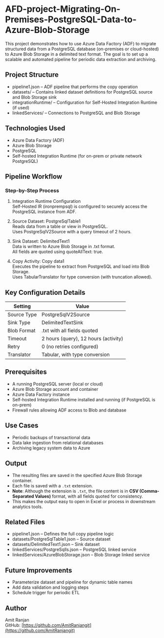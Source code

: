 # AFD-project-Migrating-On-Premises-PostgreSQL-Data-to-Azure-Blob-Storage

This project demonstrates how to use Azure Data Factory (ADF) to migrate structured data from a PostgreSQL database (on-premises or cloud-hosted) to Azure Blob Storage in a delimited text format. The goal is to set up a scalable and automated pipeline for periodic data extraction and archiving.

## Project Structure

- pipeline1.json – ADF pipeline that performs the copy operation
- datasets/ – Contains linked dataset definitions for PostgreSQL source and Blob Storage sink
- integrationRuntime/ – Configuration for Self-Hosted Integration Runtime (if used)
- linkedServices/ – Connections to PostgreSQL and Blob Storage

## Technologies Used

- Azure Data Factory (ADF)
- Azure Blob Storage
- PostgreSQL
- Self-hosted Integration Runtime (for on-prem or private network PostgreSQL)

## Pipeline Workflow

### Step-by-Step Process

1. Integration Runtime Configuration  
   Self-Hosted IR (ironprempsql) is configured to securely access the PostgreSQL instance from ADF.

2. Source Dataset: PostgreSqlTable1  
   Reads data from a table or view in PostgreSQL.  
   Uses PostgreSqlV2Source with a query timeout of 2 hours.

3. Sink Dataset: DelimitedText1  
   Data is written to Azure Blob Storage in .txt format.  
   All fields are quoted using quoteAllText: true.

4. Copy Activity: Copy data1  
   Executes the pipeline to extract from PostgreSQL and load into Blob Storage.  
   Uses TabularTranslator for type conversion (with truncation allowed).

## Key Configuration Details

| Setting                | Value                                 |
|------------------------|----------------------------------------|
| Source Type            | PostgreSqlV2Source                     |
| Sink Type              | DelimitedTextSink                     |
| Blob Format            | .txt with all fields quoted           |
| Timeout                | 2 hours (query), 12 hours (activity)  |
| Retry                  | 0 (no retries configured)             |
| Translator             | Tabular, with type conversion         |

## Prerequisites

- A running PostgreSQL server (local or cloud)
- Azure Blob Storage account and container
- Azure Data Factory instance
- Self-hosted Integration Runtime installed and running (if PostgreSQL is on-prem)
- Firewall rules allowing ADF access to Blob and database

## Use Cases

- Periodic backups of transactional data
- Data lake ingestion from relational databases
- Archiving legacy system data to Azure

## Output

- The resulting files are saved in the specified Azure Blob Storage container.
- Each file is saved with a `.txt` extension.
- **Note**: Although the extension is `.txt`, the file content is in **CSV (Comma-Separated Values)** format, with all fields quoted for consistency.
- This makes the output easy to open in Excel or process in downstream analytics tools.


## Related Files

- pipeline1.json – Defines the full copy pipeline logic
- datasets/PostgreSqlTable1.json – Source dataset
- datasets/DelimitedText1.json – Sink dataset
- linkedServices/PostgreSqlls.json – PostgreSQL linked service
- linkedServices/AzureBlobStorage.json – Blob Storage linked service

## Future Improvements

- Parameterize dataset and pipeline for dynamic table names
- Add data validation and logging steps
- Schedule trigger for periodic ETL

## Author

Amit Ranjan  
GitHub: [https://github.com/AmitRanjangit](https://github.com/AmitRanjangit)

